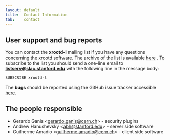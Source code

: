 ```yaml
---
layout: default
title:  Contact Information
tab:    contact
---
```


User support and bug reports
----------------------------

You can contact the **xrootd-l** mailing list if you have any questions
concerning the xrootd software. The archive of the list is available
[here](https://listserv.slac.stanford.edu/scripts/wa.exe?A0=xrootd-l)
. To subscribe to the list you should send a one-line email to
**listserv@slac.stanford.edu** with the following line in the message
body:

    SUBSCRIBE xrootd-l

The <b>bugs</b> should be reported using the GitHub issue tracker accessible
[here](https://github.com/xrootd/xrootd/issues).

The people responsible
----------------------
* Gerardo Ganis &lt;[gerardo.ganis@cern.ch](mailto:gerardo.ganis@cern.ch)&gt; -
  security plugins
* Andrew Hanushevsky &lt;[abh@stanford.edu](mailto:abh@stanford.edu)&gt; -
  server side software
* Guilherme Amadio &lt;[guilherme.amadio@cern.ch](mailto:guilherme.amadio@cern.ch)&gt; -
  client side software
